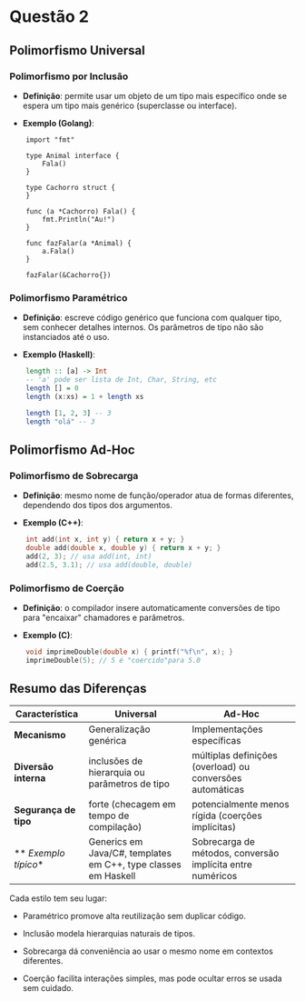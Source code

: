 # Questão 2

## Polimorfismo Universal

### Polimorfismo por Inclusão

- **Definição**: permite usar um objeto de um tipo mais específico onde se espera um tipo mais genérico (superclasse ou interface).

- **Exemplo (Golang)**: 
```golang
    import "fmt"

    type Animal interface {
        Fala()
    }

    type Cachorro struct {
    }

    func (a *Cachorro) Fala() {
        fmt.Println("Au!")
    }

    func fazFalar(a *Animal) {
        a.Fala()
    }

    fazFalar(&Cachorro{})
```

### Polimorfismo Paramétrico

- **Definição**: escreve código genérico que funciona com qualquer tipo, sem conhecer detalhes internos. Os parâmetros de tipo não são instanciados até o uso.

- **Exemplo (Haskell)**:

```haskell
    length :: [a] -> Int
    -- 'a' pode ser lista de Int, Char, String, etc
    length [] = 0
    length (x:xs) = 1 + length xs

    length [1, 2, 3] -- 3
    length "olá" -- 3
```

## Polimorfismo Ad-Hoc

### Polimorfismo de Sobrecarga

- **Definição**: mesmo nome de função/operador atua de formas diferentes, dependendo dos tipos dos argumentos.

- **Exemplo (C++)**:
```cpp
    int add(int x, int y) { return x + y; }
    double add(double x, double y) { return x + y; }
    add(2, 3); // usa add(int, int)
    add(2.5, 3.1); // usa add(double, double)
```

### Polimorfismo de Coerção

- **Definição**: o compilador insere automaticamente conversões de tipo para "encaixar" chamadores e parâmetros.

- **Exemplo (C)**:
```c
    void imprimeDouble(double x) { printf("%f\n", x); }
    imprimeDouble(5); // 5 é "coercido"para 5.0
```

## Resumo das Diferenças

| Característica        | Universal                                                      | Ad-Hoc                                                     |
| --------------------- | -------------------------------------------------------------- | ---------------------------------------------------------- |
| **Mecanismo**         | Generalização genérica                                         | Implementações específicas                                 |
| **Diversão interna**  | inclusões de hierarquia ou parâmetros de tipo                  | múltiplas definições (overload) ou conversões automáticas  |
| **Segurança de tipo** | forte (checagem em tempo de compilação)                        | potencialmente menos rígida (coerções implícitas)          |
| ** *Exemplo típico**    | Generics em Java/C#, templates em C++, type classes em Haskell | Sobrecarga de métodos, conversão implícita entre numéricos |

Cada estilo tem seu lugar:

- Paramétrico promove alta reutilização sem duplicar código.

- Inclusão modela hierarquias naturais de tipos.

- Sobrecarga dá conveniência ao usar o mesmo nome em contextos diferentes.

- Coerção facilita interações simples, mas pode ocultar erros se usada sem cuidado.